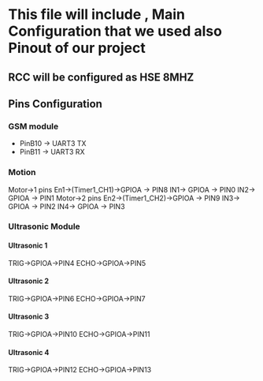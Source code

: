 # This file will include , Main Configuration that we used also Pinout of our project 

## RCC will be configured as HSE 8MHZ 

## Pins Configuration

### GSM module 
- PinB10 -> UART3 TX
- PinB11 -> UART3 RX

### Motion 
Motor->1 pins En1->(Timer1_CH1)->GPIOA -> PIN8
IN1-> GPIOA -> PIN0
IN2-> GPIOA -> PIN1
Motor->2 pins En2->(Timer1_CH2)->GPIOA -> PIN9
IN3-> GPIOA -> PIN2
IN4-> GPIOA -> PIN3

### Ultrasonic Module
#### Ultrasonic 1
TRIG->GPIOA->PIN4
ECHO->GPIOA->PIN5
#### Ultrasonic 2
TRIG->GPIOA->PIN6
ECHO->GPIOA->PIN7
#### Ultrasonic 3
TRIG->GPIOA->PIN10
ECHO->GPIOA->PIN11
#### Ultrasonic 4
TRIG->GPIOA->PIN12
ECHO->GPIOA->PIN13
